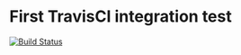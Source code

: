 # First TravisCI integration test

[![Build Status](https://travis-ci.org/AVAILOTECH/travis-test.svg?branch=master)](https://travis-ci.org/AVAILOTECH/travis-test)
